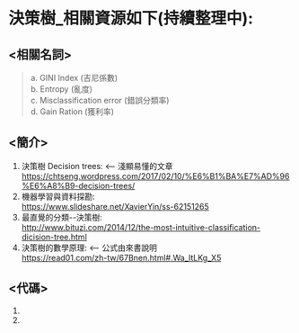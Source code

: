 # 決策樹_相關資源如下(持續整理中):
## <相關名詞>
> a. GINI Index (吉尼係數)  
> b. Entropy (亂度)  
> c. Misclassification error (錯誤分類率)  
> d. Gain Ration (獲利率)  

## <簡介>  
1. 決策樹 Decision trees: <-- 淺顯易懂的文章 
https://chtseng.wordpress.com/2017/02/10/%E6%B1%BA%E7%AD%96%E6%A8%B9-decision-trees/  
2. 機器學習與資料探勘:  
https://www.slideshare.net/XavierYin/ss-62151265  
3. 最直覺的分類--決策樹:  
http://www.bituzi.com/2014/12/the-most-intuitive-classification-dicision-tree.html
4. 決策樹的數學原理: <-- 公式由來書說明  
https://read01.com/zh-tw/67Bnen.html#.Wa_ItLKg_X5
 
## <代碼>
1. 
2. 


